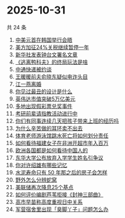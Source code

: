 # 2025-10-31

共 24 条

<!-- BEGIN ZHIHUSEARCH -->
<!-- 最后更新时间 Fri Oct 31 2025 11:09:26 GMT+0800 (China Standard Time) -->

1. [中美元首在韩国举行会晤](https://www.zhihu.com/search?q=%E4%B8%AD%E7%BE%8E%E5%85%83%E9%A6%96%E5%9C%A8%E9%9F%A9%E5%9B%BD%E4%B8%BE%E8%A1%8C%E4%BC%9A%E6%99%A4)
1. [美方加征24%关税继续暂停一年](https://www.zhihu.com/search?q=%E7%BE%8E%E6%96%B9%E5%8A%A0%E5%BE%8124%25%E5%85%B3%E7%A8%8E%E7%BB%A7%E7%BB%AD%E6%9A%82%E5%81%9C%E4%B8%80%E5%B9%B4)
1. [新华社发表钟台文署名文章](https://www.zhihu.com/search?q=%E6%96%B0%E5%8D%8E%E7%A4%BE%E5%8F%91%E8%A1%A8%E9%92%9F%E5%8F%B0%E6%96%87%E7%BD%B2%E5%90%8D%E6%96%87%E7%AB%A0)
1. [《逃离鸭科夫》的终局玩法是啥](https://www.zhihu.com/search?q=%E3%80%8A%E9%80%83%E7%A6%BB%E9%B8%AD%E7%A7%91%E5%A4%AB%E3%80%8B%E7%9A%84%E7%BB%88%E5%B1%80%E7%8E%A9%E6%B3%95%E6%98%AF%E5%95%A5)
1. [中通快递被约谈](https://www.zhihu.com/search?q=%E4%B8%AD%E9%80%9A%E5%BF%AB%E9%80%92%E8%A2%AB%E7%BA%A6%E8%B0%88)
1. [王暖暖前夫俞晓东疑似电诈头目](https://www.zhihu.com/search?q=%E7%8E%8B%E6%9A%96%E6%9A%96%E5%89%8D%E5%A4%AB%E4%BF%9E%E6%99%93%E4%B8%9C%E7%96%91%E4%BC%BC%E7%94%B5%E8%AF%88%E5%A4%B4%E7%9B%AE)
1. [江一燕离婚](https://www.zhihu.com/search?q=%E6%B1%9F%E4%B8%80%E7%87%95%E7%A6%BB%E5%A9%9A)
1. [你见过最丑的设计是什么](https://www.zhihu.com/search?q=%E4%BD%A0%E8%A7%81%E8%BF%87%E6%9C%80%E4%B8%91%E7%9A%84%E8%AE%BE%E8%AE%A1%E6%98%AF%E4%BB%80%E4%B9%88)
1. [英伟达市值突破5万亿美元](https://www.zhihu.com/search?q=%E8%8B%B1%E4%BC%9F%E8%BE%BE%E5%B8%82%E5%80%BC%E7%AA%81%E7%A0%B45%E4%B8%87%E4%BA%BF%E7%BE%8E%E5%85%83)
1. [多地出现假彩票兑奖事件](https://www.zhihu.com/search?q=%E5%A4%9A%E5%9C%B0%E5%87%BA%E7%8E%B0%E5%81%87%E5%BD%A9%E7%A5%A8%E5%85%91%E5%A5%96%E4%BA%8B%E4%BB%B6)
1. [考研前辈请指教活动进行中](https://www.zhihu.com/search?q=%E8%80%83%E7%A0%94%E5%89%8D%E8%BE%88%E8%AF%B7%E6%8C%87%E6%95%99%E6%B4%BB%E5%8A%A8%E8%BF%9B%E8%A1%8C%E4%B8%AD)
1. [你们有同事连续几天把孩子带来上班的经历吗](https://www.zhihu.com/search?q=%E4%BD%A0%E4%BB%AC%E6%9C%89%E5%90%8C%E4%BA%8B%E8%BF%9E%E7%BB%AD%E5%87%A0%E5%A4%A9%E6%8A%8A%E5%AD%A9%E5%AD%90%E5%B8%A6%E6%9D%A5%E4%B8%8A%E7%8F%AD%E7%9A%84%E7%BB%8F%E5%8E%86%E5%90%97)
1. [为什么辛苦做的耳环卖不出去](https://www.zhihu.com/search?q=%E4%B8%BA%E4%BB%80%E4%B9%88%E8%BE%9B%E8%8B%A6%E5%81%9A%E7%9A%84%E8%80%B3%E7%8E%AF%E5%8D%96%E4%B8%8D%E5%87%BA%E5%8E%BB)
1. [体育老师游泳馆跳水死亡将如何划分责任](https://www.zhihu.com/search?q=%E4%BD%93%E8%82%B2%E8%80%81%E5%B8%88%E6%B8%B8%E6%B3%B3%E9%A6%86%E8%B7%B3%E6%B0%B4%E6%AD%BB%E4%BA%A1%E5%B0%86%E5%A6%82%E4%BD%95%E5%88%92%E5%88%86%E8%B4%A3%E4%BB%BB)
1. [如何看待福建女子在非洲开超市年入百万](https://www.zhihu.com/search?q=%E5%A6%82%E4%BD%95%E7%9C%8B%E5%BE%85%E7%A6%8F%E5%BB%BA%E5%A5%B3%E5%AD%90%E5%9C%A8%E9%9D%9E%E6%B4%B2%E5%BC%80%E8%B6%85%E5%B8%82%E5%B9%B4%E5%85%A5%E7%99%BE%E4%B8%87)
1. [欧洲各国都是如何看待中国人的](https://www.zhihu.com/search?q=%E6%AC%A7%E6%B4%B2%E5%90%84%E5%9B%BD%E9%83%BD%E6%98%AF%E5%A6%82%E4%BD%95%E7%9C%8B%E5%BE%85%E4%B8%AD%E5%9B%BD%E4%BA%BA%E7%9A%84)
1. [东华大学公布放弃入学学生姓名引争议](https://www.zhihu.com/search?q=%E4%B8%9C%E5%8D%8E%E5%A4%A7%E5%AD%A6%E5%85%AC%E5%B8%83%E6%94%BE%E5%BC%83%E5%85%A5%E5%AD%A6%E5%AD%A6%E7%94%9F%E5%A7%93%E5%90%8D%E5%BC%95%E4%BA%89%E8%AE%AE)
1. [你对许绍雄有哪些记忆](https://www.zhihu.com/search?q=%E4%BD%A0%E5%AF%B9%E8%AE%B8%E7%BB%8D%E9%9B%84%E6%9C%89%E5%93%AA%E4%BA%9B%E8%AE%B0%E5%BF%86)
1. [水泥寿命只有 50 年那之后的房子会怎样](https://www.zhihu.com/search?q=%E6%B0%B4%E6%B3%A5%E5%AF%BF%E5%91%BD%E5%8F%AA%E6%9C%89%2050%20%E5%B9%B4%E9%82%A3%E4%B9%8B%E5%90%8E%E7%9A%84%E6%88%BF%E5%AD%90%E4%BC%9A%E6%80%8E%E6%A0%B7)
1. [野外怎么分辨蛇窝](https://www.zhihu.com/search?q=%E9%87%8E%E5%A4%96%E6%80%8E%E4%B9%88%E5%88%86%E8%BE%A8%E8%9B%87%E7%AA%9D)
1. [美联储再次降息25个基点](https://www.zhihu.com/search?q=%E7%BE%8E%E8%81%94%E5%82%A8%E5%86%8D%E6%AC%A1%E9%99%8D%E6%81%AF25%E4%B8%AA%E5%9F%BA%E7%82%B9)
1. [如何评价编剧芦苇拒接《封神三部曲》](https://www.zhihu.com/search?q=%E5%A6%82%E4%BD%95%E8%AF%84%E4%BB%B7%E7%BC%96%E5%89%A7%E8%8A%A6%E8%8B%87%E6%8B%92%E6%8E%A5%E3%80%8A%E5%B0%81%E7%A5%9E%E4%B8%89%E9%83%A8%E6%9B%B2%E3%80%8B)
1. [高市早苗称高度重视日中关系](https://www.zhihu.com/search?q=%E9%AB%98%E5%B8%82%E6%97%A9%E8%8B%97%E7%A7%B0%E9%AB%98%E5%BA%A6%E9%87%8D%E8%A7%86%E6%97%A5%E4%B8%AD%E5%85%B3%E7%B3%BB)
1. [军营宿舍里出现「臭脚丫子」问题怎么办](https://www.zhihu.com/search?q=%E5%86%9B%E8%90%A5%E5%AE%BF%E8%88%8D%E9%87%8C%E5%87%BA%E7%8E%B0%E3%80%8C%E8%87%AD%E8%84%9A%E4%B8%AB%E5%AD%90%E3%80%8D%E9%97%AE%E9%A2%98%E6%80%8E%E4%B9%88%E5%8A%9E)

<!-- END ZHIHUSEARCH -->
